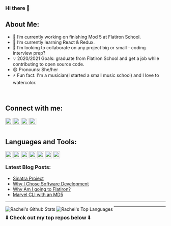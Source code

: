 ### Hi there 👋


## About Me:

- 🔭 I’m currently working on finishing Mod 5 at Flatiron School.
- 🌱 I’m currently learning React & Redux.
- 👯 I’m looking to collaborate on any project big or small - coding interview prep?
- 💡 2020/2021 Goals: graduate from Flatiron School and get a job while contributing to open source code.
- 😄 Pronouns: She/her
- ⚡ Fun fact: I'm a musician(I started a small music school) and I love to watercolor.
<br>

## Connect with me:

[<img align="left" alt="rachel-padworski | YouTube" width="22px" src="https://simpleicons.org/icons/youtube.svg" />](https://www.youtube.com/channel/UCN2z67Lrmr1bA7ixdHYt9Kg?)

[<img align="left" alt="rachel-padworski | Medium" width="22px" src="https://simpleicons.org/icons/medium.svg" />](https://rachelpadworski.medium.com/)

[<img align="left" alt="rachel-padworski | Instagram" width="22px" src="https://simpleicons.org/icons/instagram.svg" />](https://www.instagram.com/rachel_padworski/)

[<img align="left" alt="rachel-padworski | Twitter" width="22px" src="https://simpleicons.org/icons/twitter.svg" />](https://twitter.com/RPadworski)

<br><br>

## Languages and Tools:

<img align="left" alt="rachel-padworski | Ruby" width="22px" src="https://simpleicons.org/icons/ruby.svg" />
<img align="left" alt="rachel-padworski | Ruby On Rails" width="22px" src="https://simpleicons.org/icons/rubyonrails.svg" />
<img align="left" alt="rachel-padworski | JavaScript" width="22px" src="https://simpleicons.org/icons/javascript.svg" />
<img align="left" alt="rachel-padworski | React" width="22px" src="https://simpleicons.org/icons/react.svg" />
<img align="left" alt="rachel-padworski | Redux" width="22px" src="https://simpleicons.org/icons/redux.svg" />
<img align="left" alt="rachel-padworski | HTML5" width="22px" src="https://simpleicons.org/icons/html5.svg" />
<img align="left" alt="rachel-padworski | CSS" width="22px" src="https://simpleicons.org/icons/css3.svg" />

<br />

### Latest Blog Posts:
<!-- BLOG-POST-LIST:START -->
- [Sinatra Project](https://medium.com/@rachelpadworski/sinatra-project-2280ebe3e5ac?source=rss-8ff692457b51------2)
- [Why I Chose Software Development](https://medium.com/@rachelpadworski/why-i-chose-software-development-7b9c2b2ada4d?source=rss-8ff692457b51------2)
- [Why Am I going to Flatiron?](https://medium.com/@rachelpadworski/why-am-i-going-to-flatiron-593597b1742a?source=rss-8ff692457b51------2)
- [Marvel CLI with an MD5](https://medium.com/@rachelpadworski/marvel-cli-with-an-md5-e93e3d5f1b98?source=rss-8ff692457b51------2)
<!-- BLOG-POST-LIST:END -->

---

<img align="left" alt="Rachel's Github Stats" src="https://github-readme-stats.vercel.app/api?username=rachel-padworski&theme=radical&show_icons=true" />


<img align="left" alt="Rachel's Top Languages" src="https://github-readme-stats.vercel.app/api/top-langs/?username=rachel-padworski" />


---

### ⬇️ Check out my top repos below ⬇️